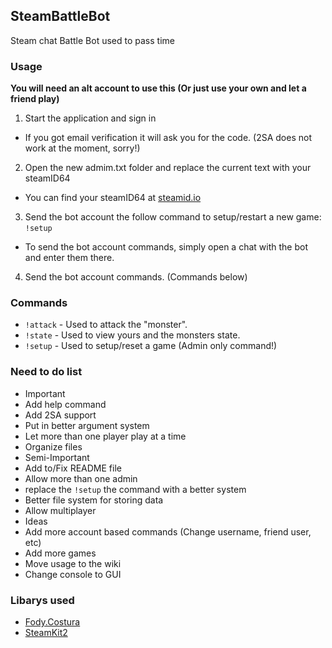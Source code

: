 ## SteamBattleBot
Steam chat Battle Bot used to pass time

### Usage
**You will need an alt account to use this (Or just use your own and let a friend play)**
1. Start the application and sign in
 - If you got email verification it will ask you for the code. (2SA does not work at the moment, sorry!)
 
2. Open the new admim.txt folder and replace the current text with your steamID64
 - You can find your steamID64 at [steamid.io](https://steamid.io/)
 
3. Send the bot account the follow command to setup/restart a new game: `!setup`
 - To send the bot account commands, simply open a chat with the bot and enter them there.
 
4. Send the bot account commands. (Commands below)

### Commands
- `!attack` - Used to attack the "monster".
- `!state` - Used to view yours and the monsters state.
- `!setup` - Used to setup/reset a game (Admin only command!)

### Need to do list
- Important
 - Add help command
 - Add 2SA support
 - Put in better argument system
 - Let more than one player play at a time
 - Organize files
- Semi-Important
 - Add to/Fix README file
 - Allow more than one admin
 - replace the `!setup` the command with a better system
 - Better file system for storing data
 - Allow multiplayer
- Ideas
 - Add more account based commands (Change username, friend user, etc)
 - Add more games
 - Move usage to the wiki
 - Change console to GUI

### Libarys used
- [Fody.Costura](https://github.com/Fody/Costura)
- [SteamKit2](https://github.com/SteamRE/SteamKit)
